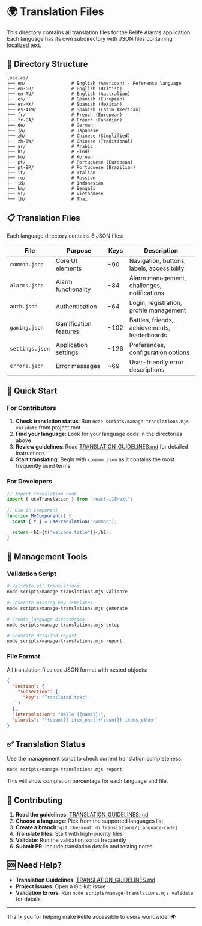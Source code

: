 # 🌍 Translation Files

This directory contains all translation files for the Relife Alarms application. Each language has its own subdirectory with JSON files containing localized text.

## 📁 Directory Structure

```
locales/
├── en/                 # English (American) - Reference language
├── en-GB/              # English (British)
├── en-AU/              # English (Australian)
├── es/                 # Spanish (European)
├── es-MX/              # Spanish (Mexican)
├── es-419/             # Spanish (Latin American)
├── fr/                 # French (European)
├── fr-CA/              # French (Canadian)
├── de/                 # German
├── ja/                 # Japanese
├── zh/                 # Chinese (Simplified)
├── zh-TW/              # Chinese (Traditional)
├── ar/                 # Arabic
├── hi/                 # Hindi
├── ko/                 # Korean
├── pt/                 # Portuguese (European)
├── pt-BR/              # Portuguese (Brazilian)
├── it/                 # Italian
├── ru/                 # Russian
├── id/                 # Indonesian
├── bn/                 # Bengali
├── vi/                 # Vietnamese
└── th/                 # Thai
```

## 📋 Translation Files

Each language directory contains 6 JSON files:

| File            | Purpose               | Keys | Description                                  |
| --------------- | --------------------- | ---- | -------------------------------------------- |
| `common.json`   | Core UI elements      | ~90  | Navigation, buttons, labels, accessibility   |
| `alarms.json`   | Alarm functionality   | ~84  | Alarm management, challenges, notifications  |
| `auth.json`     | Authentication        | ~64  | Login, registration, profile management      |
| `gaming.json`   | Gamification features | ~102 | Battles, friends, achievements, leaderboards |
| `settings.json` | Application settings  | ~126 | Preferences, configuration options           |
| `errors.json`   | Error messages        | ~69  | User-friendly error descriptions             |

## 🚀 Quick Start

### For Contributors

1. **Check translation status**: Run `node scripts/manage-translations.mjs validate` from project root
2. **Find your language**: Look for your language code in the directories above
3. **Review guidelines**: Read [TRANSLATION_GUIDELINES.md](../../TRANSLATION_GUIDELINES.md) for detailed instructions
4. **Start translating**: Begin with `common.json` as it contains the most frequently used terms

### For Developers

```javascript
// Import translation hook
import { useTranslation } from "react-i18next";

// Use in component
function MyComponent() {
  const { t } = useTranslation("common");

  return <h1>{t("welcome.title")}</h1>;
}
```

## 🔧 Management Tools

### Validation Script

```bash
# Validate all translations
node scripts/manage-translations.mjs validate

# Generate missing key templates
node scripts/manage-translations.mjs generate

# Create language directories
node scripts/manage-translations.mjs setup

# Generate detailed report
node scripts/manage-translations.mjs report
```

### File Format

All translation files use JSON format with nested objects:

```json
{
  "section": {
    "subsection": {
      "key": "Translated text"
    }
  },
  "interpolation": "Hello {{name}}!",
  "plurals": "{{count}} item_one||{{count}} items_other"
}
```

## ✅ Translation Status

Use the management script to check current translation completeness:

```bash
node scripts/manage-translations.mjs report
```

This will show completion percentage for each language and file.

## 📝 Contributing

1. **Read the guidelines**: [TRANSLATION_GUIDELINES.md](../../TRANSLATION_GUIDELINES.md)
2. **Choose a language**: Pick from the supported languages list
3. **Create a branch**: `git checkout -b translations/[language-code]`
4. **Translate files**: Start with high-priority files
5. **Validate**: Run the validation script frequently
6. **Submit PR**: Include translation details and testing notes

## 🆘 Need Help?

- **Translation Guidelines**: [TRANSLATION_GUIDELINES.md](../../TRANSLATION_GUIDELINES.md)
- **Project Issues**: Open a GitHub issue
- **Validation Errors**: Run `node scripts/manage-translations.mjs validate` for details

---

Thank you for helping make Relife accessible to users worldwide! 🌍
